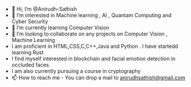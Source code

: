 - 👋 Hi, I’m @Anirudh-Sathish
- 👀 I’m interested in Machine learning , AI , Quantam Computing and Cyber Security 
- 🌱 I’m currently learning Computer Vision 
- 💞️ I’m looking to collaborate on any projects on Computer Vision , Machine Learning 
- I am proficient in HTML,CSS,C,C++,Java and Python . I have startedd learning Rust 
- I find myself interested in blockchain and facial emotion detection in occluded faces
- I am also currently pursuing a course in cryptography 
- 📫 How to reach me - You can drop a mail to anirudhsathish@gmail.com

<!---
Anirudh-Sathish/Anirudh-Sathish is a ✨ special ✨ repository because its `README.md` (this file) appears on your GitHub profile.
You can click the Preview link to take a look at your changes.
--->
